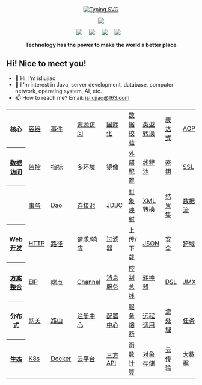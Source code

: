 <div align="center">
  
  <!-- dynamic typing effect 动态打字效果 -->
  <a href="https://git.io/typing-svg">
    <img src="https://readme-typing-svg.demolab.com?font=Fira+Code&pause=1000&random=false&width=435&lines=Hello~++Welcome+to+my+GitHhub" alt="Typing SVG" />
  </a>

  <!-- knock code pictures 敲代码的图片 -->
  <img src="https://cdn.jsdelivr.net/gh/sun0225SUN/sun0225SUN/assets/images/coding.gif" /><br>

  <!-- profile logo 个人资料徽标 -->
  <div align="center">
    <a href="https://www.yuque.com/isliujiao"><img src="https://img.shields.io/badge/Website-语雀-green" /></a>&emsp;
    <a href="https://space.bilibili.com/404564748"><img src="https://img.shields.io/badge/Bilibili-B站-ff69b4" /></a>&emsp;
    <a href="https://blog.csdn.net/jinjinbu"><img src="https://img.shields.io/badge/CSDN-论坛-c32136" /></a>&emsp;
    <a href="https://www.zhihu.com/people/123-52-71-9-23"><img src="https://img.shields.io/badge/Zhihu-知乎-blue" /></a>&emsp;
    <!-- visitor statistics logo 访问量统计徽标 -->
<!--     <img src="https://komarev.com/ghpvc/?username=isliujiao&label=Views&color=0e75b6&style=flat" alt="访问量统计" /> -->
  </div>
<p><b>Technology has the power to make the world a better place</b></p>
</div>

## Hi! Nice to meet you!

<!-- 个人简介 -->
- 👋 Hi, I’m isliujiao
- 👀 I ’m interest in Java, server development, database, computer network, operating system, AI, etc.
- 📫 How to reach me? Email: isliujiao@163.com
<!--
- 🌱 
- 💞️ 
-->

<table>
  <tr>
    <th><a href="#">核心</a></th>    <td><a href="#">容器</a></td>
    <td><a href="#">事件</a></td>    <td><a href="#">资源访问</a></td>
    <td><a href="#">国际化</a></td>    <td><a href="#">数据校验</a></td>
    <td><a href="#">类型转换</a></td>    <td><a href="#">表达式</a></td>
    <td><a href="#">AOP</a></td>    <td><a href="#">AOT</a></td>
    <td><a href="#">单元测试</a></td>    <td><a href="#">HTTP客户端</a></td>
  </tr>
  <tr>
    <th><a href="#">数据访问</a></th>    <td><a href="#">监控</a></td>
    <td><a href="#">指标</a></td>    <td><a href="#">多环境</a></td>
    <td><a href="#">镜像</a></td>    <td><a href="#">外部配置</a></td>
    <td><a href="#">线程池</a></td>    <td><a href="#">密钥</a></td>
    <td><a href="#">SSL</a></td>    <td><a href="#">定时</a></td>
    <td><a href="#"></a></td>    <td><a href="#"></a></td>
  </tr>
  <tr>
    <th><a href="#"></a></th>
    <td><a href="#">事务</a></td>
    <td><a href="#">Dao</a></td>
    <td><a href="#">连接池</a></td>
    <td><a href="#">JDBC</a></td>
    <td><a href="#">对象映射</a></td>
    <td><a href="#">XML转换</a></td>
    <td><a href="#">结果集</a></td>
    <td><a href="#">数据流</a></td>
    <td><a href="#">建模</a></td>
    <td><a href="#">关联关系</a></td>
    <td><a href="#">SQL/NoSQL</a></td>
  </tr>
  <tr>
    <th><a href="#">Web开发</a></th>
    <td><a href="#">HTTP</a></td>
    <td><a href="#">路径</a></td>
    <td><a href="#">请求/响应</a></td>
    <td><a href="#">过滤器</a></td>
    <td><a href="#">上传/下载</a></td>
    <td><a href="#">JSON</a></td>
    <td><a href="#">安全</a></td>
    <td><a href="#">跨域</a></td>
    <td><a href="#">缓存</a></td>
    <td><a href="#">全局异常</a></td>
    <td><a href="#">视图</a></td>
  </tr>
  <tr>
    <th><a href="#">方案整合</a></th>
    <td><a href="#">EIP</a></td>
    <td><a href="#">端点</a></td>
    <td><a href="#">Channel</a></td>
    <td><a href="#">消息服务</a></td>
    <td><a href="#">控制总线</a></td>
    <td><a href="#">转换器</a></td>
    <td><a href="#">DSL</a></td>
    <td><a href="#">JMX</a></td>
    <td><a href="#">Email</a></td>
    <td><a href="#">FTP/SFTP</a></td>
    <td><a href="#">MQTT</a></td>
  </tr>
  <tr>
    <th><a href="#">分布式</a></th>
    <td><a href="#">网关</a></td>
    <td><a href="#">路由</a></td>
    <td><a href="#">注册中心</a></td>
    <td><a href="#">配置中心</a></td>
    <td><a href="#">服务熔断</a></td>
    <td><a href="#">远程调用</a></td>
    <td><a href="#">流处理</a></td>
    <td><a href="#">任务</a></td>
    <td><a href="#">日志</a></td>
    <td><a href="#">链路追踪</a></td>
    <td><a href="#">分布式总线</a></td>
  </tr>
  <tr>
    <th><a href="#">生态</a></th>
    <td><a href="#">K8s</a></td>
    <td><a href="#">Docker</a></td>
    <td><a href="#">云平台</a></td>
    <td><a href="#">三方API</a></td>
    <td><a href="#">函数计算</a></td>
    <td><a href="#">对象存储</a></td>
    <td><a href="#">云传输</a></td>
    <td><a href="#">大数据</a></td>
    <td><a href="#">AI</a></td>
    <td><a href="#">数据中心</a></td>
    <td><a href="#">安全等保</a></td>
  </tr>
</table>
